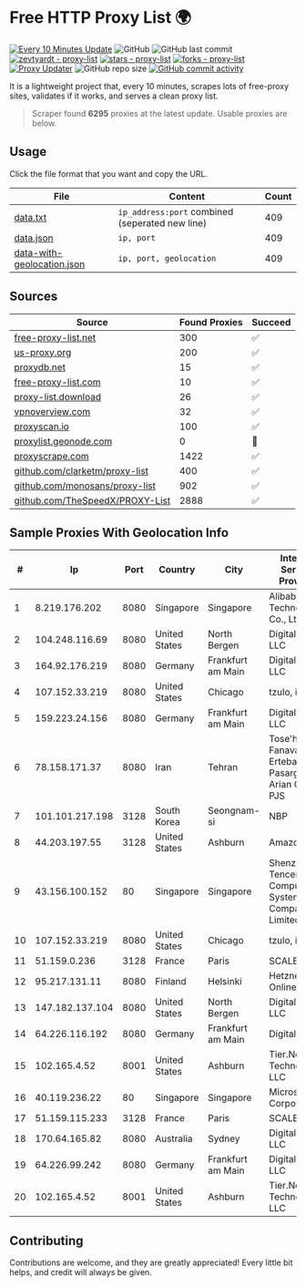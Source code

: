 
# Free HTTP Proxy List 🌍

[![Every 10 Minutes Update](https://github.com/mertguvencli/http-proxy-list/actions/workflows/main.yml/badge.svg?branch=main)](https://github.com/mertguvencli/http-proxy-list/actions/workflows/main.yml)
![GitHub](https://img.shields.io/github/license/mertguvencli/http-proxy-list)
![GitHub last commit](https://img.shields.io/github/last-commit/mertguvencli/http-proxy-list)
[![zevtyardt - proxy-list](https://img.shields.io/static/v1?label=zevtyardt&message=proxy-list&color=blue&logo=github)](https://github.com/zevtyardt/proxy-list "Go to GitHub repo")
[![stars - proxy-list](https://img.shields.io/github/stars/zevtyardt/proxy-list?style=social)](https://github.com/zevtyardt/proxy-list)
[![forks - proxy-list](https://img.shields.io/github/forks/zevtyardt/proxy-list?style=social)](https://github.com/zevtyardt/proxy-list)
[![Proxy Updater](https://github.com/zevtyardt/proxy-list/workflows/Proxy%20Updater/badge.svg)](https://github.com/zevtyardt/proxy-list/actions?query=workflow:"Proxy+Updater")
![GitHub repo size](https://img.shields.io/github/repo-size/zevtyardt/proxy-list)
[![GitHub commit activity](https://img.shields.io/github/commit-activity/m/zevtyardt/proxy-list?logo=commits)](https://github.com/zevtyardt/proxy-list/commits/main)

It is a lightweight project that, every 10 minutes, scrapes lots of free-proxy sites, validates if it works, and serves a clean proxy list.

> Scraper found **6295** proxies at the latest update. Usable proxies are below.

## Usage

Click the file format that you want and copy the URL.

|File|Content|Count|
|----|-------|-----|
|[data.txt](https://raw.githubusercontent.com/mertguvencli/http-proxy-list/main/proxy-list/data.txt)|`ip_address:port` combined (seperated new line)|409|
|[data.json](https://raw.githubusercontent.com/mertguvencli/http-proxy-list/main/proxy-list/data.json)|`ip, port`|409|
|[data-with-geolocation.json](https://raw.githubusercontent.com/mertguvencli/http-proxy-list/main/proxy-list/data-with-geolocation.json)|`ip, port, geolocation`|409|

## Sources

|Source|Found Proxies|Succeed|
|------|-------------|-------|
|[free-proxy-list.net](https://free-proxy-list.net)|300|✅|
|[us-proxy.org](https://www.us-proxy.org)|200|✅|
|[proxydb.net](http://proxydb.net)|15|✅|
|[free-proxy-list.com](https://free-proxy-list.com/?page=&port=&type%5B%5D=http&type%5B%5D=https&up_time=0&search=Search)|10|✅|
|[proxy-list.download](https://www.proxy-list.download/HTTP)|26|✅|
|[vpnoverview.com](https://vpnoverview.com/privacy/anonymous-browsing/free-proxy-servers)|32|✅|
|[proxyscan.io](https://www.proxyscan.io)|100|✅|
|[proxylist.geonode.com](https://proxylist.geonode.com/api/proxy-list?limit=300&page=1&sort_by=lastChecked&sort_type=desc&protocols=http,https)|0|🚫|
|[proxyscrape.com](https://api.proxyscrape.com/v2/?request=displayproxies&protocol=http&timeout=10000&country=all&ssl=all&anonymity=all)|1422|✅|
|[github.com/clarketm/proxy-list](https://raw.githubusercontent.com/clarketm/proxy-list/master/proxy-list-raw.txt)|400|✅|
|[github.com/monosans/proxy-list](https://raw.githubusercontent.com/monosans/proxy-list/main/proxies/http.txt)|902|✅|
|[github.com/TheSpeedX/PROXY-List](https://raw.githubusercontent.com/TheSpeedX/PROXY-List/master/http.txt)|2888|✅|


## Sample Proxies With Geolocation Info

|#|Ip|Port|Country|City|Internet Service Provider|
|-|--|----|-------|----|-------------------------|
|1|8.219.176.202|8080|Singapore|Singapore|Alibaba (US) Technology Co., Ltd.|
|2|104.248.116.69|8080|United States|North Bergen|DigitalOcean, LLC|
|3|164.92.176.219|8080|Germany|Frankfurt am Main|DigitalOcean, LLC|
|4|107.152.33.219|8080|United States|Chicago|tzulo, inc.|
|5|159.223.24.156|8080|Germany|Frankfurt am Main|DigitalOcean, LLC|
|6|78.158.171.37|8080|Iran|Tehran|Tose'h Fanavari Ertebabat Pasargad Arian Co. PJS|
|7|101.101.217.198|3128|South Korea|Seongnam-si|NBP|
|8|44.203.197.55|3128|United States|Ashburn|Amazon.com|
|9|43.156.100.152|80|Singapore|Singapore|Shenzhen Tencent Computer Systems Company Limited|
|10|107.152.33.219|8080|United States|Chicago|tzulo, inc.|
|11|51.159.0.236|3128|France|Paris|SCALEWAY|
|12|95.217.131.11|8080|Finland|Helsinki|Hetzner Online GmbH|
|13|147.182.137.104|8080|United States|North Bergen|DigitalOcean, LLC|
|14|64.226.116.192|8080|Germany|Frankfurt am Main|DigitalOcean|
|15|102.165.4.52|8001|United States|Ashburn|Tier.Net Technologies LLC|
|16|40.119.236.22|80|Singapore|Singapore|Microsoft Corporation|
|17|51.159.115.233|3128|France|Paris|SCALEWAY|
|18|170.64.165.82|8080|Australia|Sydney|DigitalOcean, LLC|
|19|64.226.99.242|8080|Germany|Frankfurt am Main|DigitalOcean, LLC|
|20|102.165.4.52|8001|United States|Ashburn|Tier.Net Technologies LLC|



## Contributing

Contributions are welcome, and they are greatly appreciated! Every
little bit helps, and credit will always be given.

